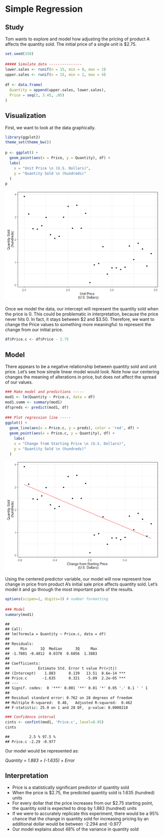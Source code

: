 Simple Regression
================

## Study

Tom wants to explore and model how adjusting the pricing of product A
affects the quantity sold. The initial price of a single unit is $2.75.

``` r
set.seed(150)

##### Simulate data ---------------
lower.sales <- runif(n = 15, min = 0, max = 2)
upper.sales <- runif(n = 15, min = 2, max = 4)

df <- data.frame(
  Quantity = append(upper.sales, lower.sales),
  Price = seq(2, 3.45, .05)
)
```

## Visualization

First, we want to look at the data graphically.

``` r
library(ggplot2)
theme_set(theme_bw())

p <- ggplot() +
  geom_point(aes(x = Price, y = Quantity), df) +
  labs(
    x = "Unit Price \n (U.S. Dollars)",
    y = "Quantity Sold \n (hundreds)"
  ) 
p
```

![](simple_regression_files/figure-gfm/unnamed-chunk-2-1.png)<!-- -->

Once we model the data, our intercept will represent the quantity sold
when the price is 0. This could be problematic in interpretation,
because the price never hits 0. In fact, it stays between $2 and $3.50.
Therefore, we want to change the Price values to something more
meaningful: to represent the change from our initial price.

``` r
df$Price.c <- df$Price - 2.75 
```

## Model

There appears to be a negative relationship between quantity sold and
unit price. Let’s see how simple linear model would look. Note how our
centering changes the meaning of alterations in price, but does not
affect the spread of our values.

``` r
### Make model and predictions -----
mod1 <- lm(Quantity ~ Price.c, data = df)
mod1.summ <- summary(mod1)
df$preds <- predict(mod1, df)

### Plot regression line -----
ggplot() +
  geom_line(aes(x = Price.c, y = preds), color = 'red', df) +
  geom_point(aes(x = Price.c, y = Quantity), df) +
    labs(
    x = "Change from Starting Price \n (U.S. Dollars)",
    y = "Quantity Sold \n (hundreds)"
  ) 
```

![](simple_regression_files/figure-gfm/unnamed-chunk-4-1.png)<!-- -->

Using the centered predictor variable, our model will now represent how
change in price from product A’s initial sale price affects quantity
sold. Let’s model it and go through the most important parts of the
results.

``` r
options(scipen=1, digits=3) # number formatting

### Model
summary(mod1) 
```

    ## 
    ## Call:
    ## lm(formula = Quantity ~ Price.c, data = df)
    ## 
    ## Residuals:
    ##     Min      1Q  Median      3Q     Max 
    ## -1.7801 -0.4812  0.0378  0.6056  1.3883 
    ## 
    ## Coefficients:
    ##             Estimate Std. Error t value Pr(>|t|)    
    ## (Intercept)    1.883      0.139   13.51  8.6e-14 ***
    ## Price.c       -1.635      0.321   -5.09  2.2e-05 ***
    ## ---
    ## Signif. codes:  0 '***' 0.001 '**' 0.01 '*' 0.05 '.' 0.1 ' ' 1
    ## 
    ## Residual standard error: 0.762 on 28 degrees of freedom
    ## Multiple R-squared:  0.48,   Adjusted R-squared:  0.462 
    ## F-statistic: 25.9 on 1 and 28 DF,  p-value: 0.0000218

``` r
### Confidence interval
cints <- confint(mod1, 'Price.c', level=0.95)
cints
```

    ##         2.5 % 97.5 %
    ## Price.c -2.29 -0.977

Our model would be represented as:

<i> Quantity = 1.883 + (-1.635) + Error </i>

## Interpretation

  - Price is a statistically significant predictor of quantity sold
  - When the price is $2.75, the predicted quantity sold is 1.635
    (hundred) units
  - For every dollar that the price increases from our $2.75 starting
    point, the quantity sold is expected to drop by 1.883 (hundred)
    units
  - If we were to accurately replicate this experiment, there would be a
    95% chance that the change in quantity sold for increasing pricing
    by an additional dollar would be between -2.294 and -0.977
  - Our model explains about 48% of the variance in quantity sold
